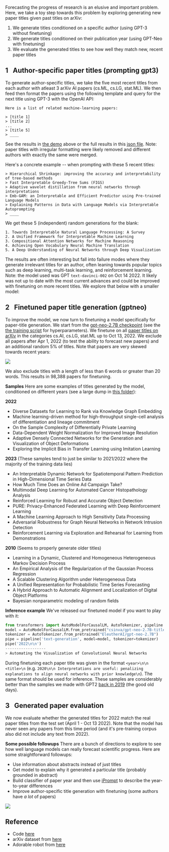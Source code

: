 Forecasting the progress of research is an elusive and important problem.
Here, we take a toy step towards this problem by exploring generating new paper titles given past titles on arXiv:
1. We generate titles conditioned on a specific author (using GPT-3 without finetuning)
2. We generate titles conditioned on their publication year (using GPT-Neo with finetuning)
3. We evaluate the generated titles to see how well they match new, recent paper titles

## 1  &nbsp; Author-specific paper titles (prompting gpt3)
To generate author-specific titles, we take the five most recent titles from each author with atleast 3 arXiv AI papers (cs.ML, cs.LG, stat.ML).
We then feed then format the papers using the following template and query for the next title using GPT-3 with the OpenAI API:

```
Here is a list of related machine-learning papers:

> [title 1]
> [title 2]
...
> [title 5]
> ____
```

See the results in [the demo](http://localhost:4000/docs/#demo:~:text=Type%20in%20the%20name%20of%20an%20author%20to%20see%20the%20predicted%20titles%20of%20their%20future%20papers) above or the full results in this [json file](https://github.com/csinva/gpt-paper-title-generator/blob/master/samples/gpt3/authors_save_full.json).
Note: paper titles with irregular formatting were likely removed and different authors with exactly the same were merged.

Here's a concrete example -- when prompting with these 5 recent titles:

```
> Hierarchical Shrinkage: improving the accuracy and interpretability of tree-based methods
> Fast Interpretable Greedy-Tree Sums (FIGS)
> Adaptive wavelet distillation from neural networks through interpretations
> Emb-GAM: an Interpretable and Efficient Predictor using Pre-trained Language Models
> Explaining Patterns in Data with Language Models via Interpretable Autoprompting
> ____
```

We get these 5 (independent) random generations for the blank:

```
1. Towards Interpretable Natural Language Processing: A Survey
2. A Unified Framework for Interpretable Machine Learning
3. Compositional Attention Networks for Machine Reasoning
4. Achieving Open Vocabulary Neural Machine Translation
5. A Deep Understanding of Neural Networks through Deep Visualization
```

The results are often interesting but fall into failure modes where they generate irrelevant titles for an author, often leaning towards popular topics such as deep learning, multi-task learning, and reinforcement learning.
Note: the model used was GPT `text-davinci-002` on Oct 14 2022. It likely was not up to date with the most current advances and could be improved with finetuning on more recent titles. We explore that below with a smaller model:

## 2  &nbsp; Finetuned paper title generation (gptneo)

To improve the model, we now turn to finetuning a model specifically for paper-title generation. We start from the [gpt-neo-2.7B checkpoint](https://huggingface.co/EleutherAI/gpt-neo-2.7B) (see the [the training script](https://github.com/csinva/gpt-paper-title-generator/blob/91d8aa78d83f16778a120ec4a3dc41be28f5e8f2/gptneo/02_finetune_hf.py) for hyperparameters). We finetune on all [paper titles on arXiv](https://www.kaggle.com/datasets/Cornell-University/arxiv) in the categories cs.AI, cs.LG, stat.ML up to Oct 13, 2022. We exclude all papers after Apr 1, 2022 (to test the ability to forecast new papers) and an additional random 5\% of titles. Note that papers are very skewed towards recent years:

![](https://csinva.io/gpt-paper-title-generator/figs/paper_metadata.svg)

We also exclude titles with a length of less than 6 words or greater than 20 words. This results in 98,388 papers for finetuning.

**Samples**
Here are some examples of titles generated by the model, conditioned on different years (see a large dump in [this folder](https://github.com/csinva/gpt-paper-title-generator/tree/master/samples/gptneo)):

**2022**

- Diverse Datasets for Learning to Rank via Knowledge Graph Embedding
- Machine learning-driven method for high-throughput single-cell analysis of differentiation and lineage commitment
- On the Sample Complexity of Differentially Private Learning
- Data-Dependent Weight Normalization for Improved Image Resolution
- Adaptive Densely Connected Networks for the Generation and Visualization of Object Deformations
- Exploring the Implicit Bias in Transfer Learning using Imitation Learning

**2023** (These samples tend to just be similar to 2021/2022 where the majority of the training data lies)

- An Interpretable Dynamic Network for Spatiotemporal Pattern Prediction in High-Dimensional Time Series Data
- How Much Time Does an Online Ad Campaign Take?
- Multimodal Deep Learning for Automated Cancer Histopathology Analysis
- Reinforced Learning for Robust and Accurate Object Detection
- PURE: Privacy-Enhanced Federated Learning with Deep Reinforcement Learning
- A Machine Learning Approach to High Sensitivity Data Processing
- Adversarial Robustness for Graph Neural Networks in Network Intrusion Detection
- Reinforcement Learning via Exploration and Rehearsal for Learning from Demonstrations

**2010** (Seems to properly generate older titles)

- Learning in a Dynamic, Clustered and Homogeneous Heterogeneous Markov Decision Process
- An Empirical Analysis of the Regularization of the Gaussian Process Regression
- A Scalable Clustering Algorithm under Heterogeneous Data
- A Unified Representation for Probabilistic Time Series Forecasting
- A Hybrid Approach to Automatic Alignment and Localization of Digital Object Platforms
- Bayesian nonparametric modeling of random fields

**Inference example**
We've released our finetuned model if you want to play with it:

```python
from transformers import AutoModelForCausalLM, AutoTokenizer, pipeline
model = AutoModelForCausalLM.from_pretrained("csinva/gpt-neo-2.7B-titles")
tokenizer = AutoTokenizer.from_pretrained("EleutherAI/gpt-neo-2.7B")
pipe = pipeline('text-generation', model=model, tokenizer=tokenizer)
pipe('2022\n\n')
------------------
> Automating the Visualization of Convolutional Neural Networks
```

During finetuning each paper title was given in the format `<year>\n\n <title>\n` (e.g. `2020\n\n Interpretations are useful: penalizing explanations to align neural networks with prior knowledge\n`). The same format should be used for inference. These samples are considerably better than the samples we made with GPT2 [back in 2019](https://csinva.io/gpt-paper-title-generator/gpt2) (the good old days).


## 3  &nbsp; Generated paper evaluation

We now evaluate whether the generated titles for 2022 match the real paper titles from the test set (April 1 - Oct 13 2022). Note that the model has never seen any papers from this time period (and it's pre-training corpus also did not include any text from 2022).




**Some possible followups**
There are a bunch of directions to explore to see how well language models can really forecast scientific progress. Here are some straightforward followups:

- Use information about abstracts instead of just titles
- Get model to explain why it generated a particular title (probably grounded in abstract)
- Build classifier of paper year and then use [iPrompt](https://arxiv.org/abs/2210.01848) to describe the year-to-year differences
- Improve author-specific title generation with finetuning (some authors have *a lot* of papers)

![](https://csinva.io/gpt-paper-title-generator/figs/author_counts.svg)

## Reference

- Code [here](https://github.com/csinva/gpt-paper-title-generator)
- arXiv dataset from [here](https://www.kaggle.com/datasets/Cornell-University/arxiv)
- Adorable robot from [here](http://pngimg.com/uploads/robot/robot_PNG94.png)